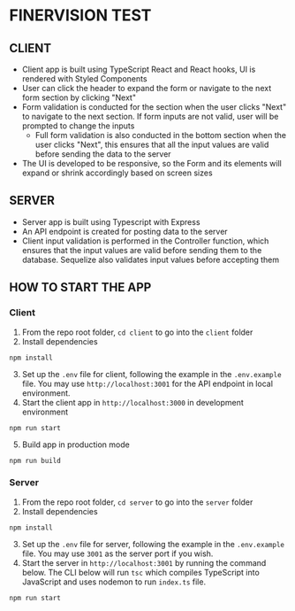 # FINERVISION TEST

## CLIENT
* Client app is built using TypeScript React and React hooks, UI is rendered with Styled Components
* User can click the header to expand the form or navigate to the next form section by clicking "Next"
* Form validation is conducted for the section when the user clicks "Next" to navigate to the next section. If form inputs are not valid, user will be prompted to change the inputs
  * Full form validation is also conducted in the bottom section when the user clicks "Next", this ensures that all the input values are valid before sending the data to the server
* The UI is developed to be responsive, so the Form and its elements will expand or shrink accordingly based on screen sizes
## SERVER
* Server app is built using Typescript with Express
* An API endpoint is created for posting data to the server
* Client input validation is performed in the Controller function, which ensures that the input values are valid before sending them to the database. Sequelize also validates input values before accepting them

## HOW TO START THE APP
### Client
1. From the repo root folder, ``cd client`` to go into the ``client`` folder
2. Install dependencies
```
npm install
```
3. Set up the ``.env`` file for client, following the example in the ``.env.example`` file. You may use ``http://localhost:3001`` for the API endpoint in local environment.
4. Start the client app in ``http://localhost:3000`` in development environment
```
npm run start
```
5. Build app in production mode
```
npm run build
```

### Server
1. From the repo root folder, ``cd server`` to go into the ``server`` folder
2. Install dependencies
```
npm install
```
3. Set up the ``.env`` file for server, following the example in the ``.env.example`` file. You may use ``3001`` as the server port if you wish. 
4. Start the server in ``http://localhost:3001`` by running the command below. The CLI below will run ``tsc`` which compiles TypeScript into JavaScript and uses nodemon to run ``index.ts`` file.
```
npm run start
```
